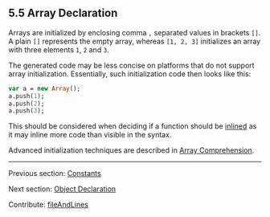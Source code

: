 ## 5.5 Array Declaration

Arrays are initialized by enclosing comma `,` separated values in brackets `[]`. A plain `[]` represents the empty array, whereas `[1, 2, 3]` initializes an array with three elements `1`, `2` and `3`.

The generated code may be less concise on platforms that do not support array initialization. Essentially, such initialization code then looks like this:

```haxe
var a = new Array();
a.push(1);
a.push(2);
a.push(3);
```
This should be considered when deciding if a function should be [inlined](class-field-inline.md) as it may inline more code than visible in the syntax.

Advanced initialization techniques are described in [Array Comprehension](lf-array-comprehension.md).

---

Previous section: [Constants](expression-constants.md)

Next section: [Object Declaration](expression-object-declaration.md)

Contribute: [fileAndLines](https://github.com/HaxeFoundation/HaxeManual/blob/master/05-expressions.tex#L77-77)